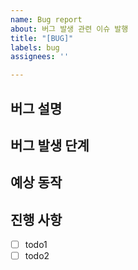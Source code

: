 ```yaml
---
name: Bug report
about: 버그 발생 관련 이슈 발행
title: "[BUG]"
labels: bug
assignees: ''

---
```


## 버그 설명 <!-- 발생한 버그에 대한 간단한 설명 작성 -->

## 버그 발생 단계 <!-- 필요할 경우 스크린샷 등 첨부 -->

## 예상 동작 <!-- 필요할 경우 스크린샷 등 첨부 -->

## 진행 사항 <!-- 할 일 목록을 만들고 진행 사항 표시 -->

- [ ] todo1
- [ ] todo2
